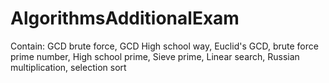 # AlgorithmsAdditionalExam
Contain: GCD brute force, GCD High school way, Euclid's GCD, brute force prime number, High school prime, Sieve prime, Linear search, Russian multiplication, selection sort
